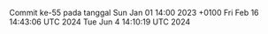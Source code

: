 Commit ke-55 pada tanggal Sun Jan 01 14:00 2023 +0100
Fri Feb 16 14:43:06 UTC 2024
Tue Jun  4 14:10:19 UTC 2024
